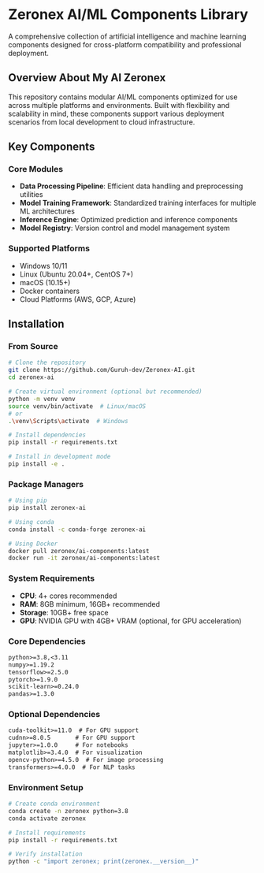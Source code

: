 # Zeronex AI/ML Components Library

A comprehensive collection of artificial intelligence and machine learning components designed for cross-platform compatibility and professional deployment.

## Overview About My AI Zeronex 

This repository contains modular AI/ML components optimized for use across multiple platforms and environments. Built with flexibility and scalability in mind, these components support various deployment scenarios from local development to cloud infrastructure.

## Key Components

### Core Modules
- **Data Processing Pipeline**: Efficient data handling and preprocessing utilities
- **Model Training Framework**: Standardized training interfaces for multiple ML architectures
- **Inference Engine**: Optimized prediction and inference components
- **Model Registry**: Version control and model management system

### Supported Platforms
- Windows 10/11
- Linux (Ubuntu 20.04+, CentOS 7+)
- macOS (10.15+)
- Docker containers
- Cloud Platforms (AWS, GCP, Azure)

## Installation

### From Source
```bash
# Clone the repository
git clone https://github.com/Guruh-dev/Zeronex-AI.git
cd zeronex-ai

# Create virtual environment (optional but recommended)
python -m venv venv
source venv/bin/activate  # Linux/macOS
# or
.\venv\Scripts\activate  # Windows

# Install dependencies
pip install -r requirements.txt

# Install in development mode
pip install -e .
```

### Package Managers
```bash
# Using pip
pip install zeronex-ai

# Using conda
conda install -c conda-forge zeronex-ai

# Using Docker
docker pull zeronex/ai-components:latest
docker run -it zeronex/ai-components:latest
```

### System Requirements

- **CPU**: 4+ cores recommended
- **RAM**: 8GB minimum, 16GB+ recommended
- **Storage**: 10GB+ free space
- **GPU**: NVIDIA GPU with 4GB+ VRAM (optional, for GPU acceleration)

### Core Dependencies
```txt
python>=3.8,<3.11
numpy>=1.19.2
tensorflow>=2.5.0
pytorch>=1.9.0
scikit-learn>=0.24.0
pandas>=1.3.0
```

### Optional Dependencies
```txt
cuda-toolkit>=11.0  # For GPU support
cudnn>=8.0.5       # For GPU support
jupyter>=1.0.0     # For notebooks
matplotlib>=3.4.0  # For visualization
opencv-python>=4.5.0  # For image processing
transformers>=4.0.0  # For NLP tasks
```

### Environment Setup
```bash
# Create conda environment
conda create -n zeronex python=3.8
conda activate zeronex

# Install requirements
pip install -r requirements.txt

# Verify installation
python -c "import zeronex; print(zeronex.__version__)"
```


